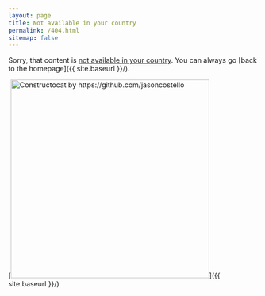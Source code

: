 ```yaml
---
layout: page
title: Not available in your country
permalink: /404.html
sitemap: false
---
```


Sorry, that content is [not available in your country](https://m.xkcd.com/1969/). You can always go [back to the homepage]({{ site.baseurl }}/).

[<img src="{{ site.baseurl }}/images/404.jpg" alt="Constructocat by https://github.com/jasoncostello" style="width: 400px;"/>]({{ site.baseurl }}/)
